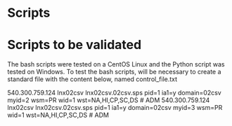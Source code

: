 # Scripts
Scripts to be validated
=======================
The bash scripts were tested on a CentOS Linux and the Python script was tested on Windows. 
To test the bash scripts, will be necessary to create a standard file with the content below, named control_file.txt

540.300.759.124   lnx02csv lnx02csv.02csv.sps     pid=1  ia1=y domain=02csv        myid=2  wsm=PR wid=1 wst=NA,HI,CP,SC,DS # ADM 
540.300.759.124   lnx02csv lnx02csv.02csv.sps     pid=1  ia1=y domain=02csv        myid=3  wsm=PR wid=1 wst=NA,HI,CP,SC,DS # ADM 

